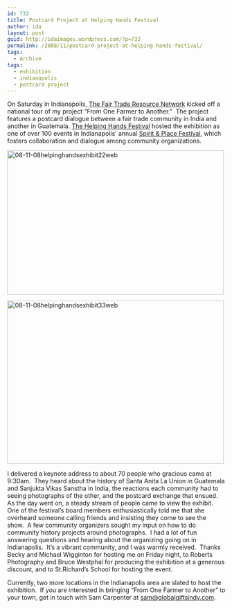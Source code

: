```yaml
---
id: 732
title: Postcard Project at Helping Hands Festival
author: ida
layout: post
guid: http://idaimages.wordpress.com/?p=732
permalink: /2008/11/postcard-project-at-helping-hands-festival/
tags:
  - Archive
tags:
  - exhibition
  - indianapolis
  - postcard project
---
```

On Saturday in Indianapolis, [The Fair Trade Resource Network][1] kicked off a national tour of my project “From One Farmer to Another.”  The project features a postcard dialogue between a fair trade community in India and another in Guatemala. [The Helping Hands Festival][2] hosted the exhibition as one of over 100 events in Indianapolis’ annual [Spirit & Place Festival][3], which fosters collaboration and dialogue among community organizations.

[<img class="aligncenter size-full wp-image-734" title="08-11-08helpinghandsexhibit22web" src="http://idaimages.files.wordpress.com/2008/11/08-11-08helpinghandsexhibit22web.jpg" alt="08-11-08helpinghandsexhibit22web" width="500" height="333" />][4]

[<img class="aligncenter size-full wp-image-733" title="08-11-08helpinghandsexhibit33web" src="http://idaimages.files.wordpress.com/2008/11/08-11-08helpinghandsexhibit33web.jpg" alt="08-11-08helpinghandsexhibit33web" width="500" height="377" />][5]

I delivered a keynote address to about 70 people who gracious came at 9:30am.  They heard about the history of Santa Anita La Union in Guatemala and Sanjukta Vikas Sanstha in India, the reactions each community had to seeing photographs of the other, and the postcard exchange that ensued.  As the day went on, a steady stream of people came to view the exhibit.  One of the festival’s board members enthusiastically told me that she overheard someone calling friends and insisting they come to see the show.  A few community organizers sought my input on how to do community history projects around photographs.  I had a lot of fun answering questions and hearing about the organizing going on in Indianapolis.  It’s a vibrant community, and I was warmly received.  Thanks Becky and Michael Wigginton for hosting me on Friday night, to Roberts Photography and Bruce Westphal for producing the exhibition at a generous discount, and to St.Richard’s School for hosting the event.

Currently, two more locations in the Indianapolis area are slated to host the exhibition.  If you are interested in bringing “From One Farmer to Another” to your town, get in touch with Sam Carpenter at sam@globalgiftsindy.com.

 [1]: http://www.fairtraderesource.org/
 [2]: http://www.globalgiftsindy.com/helping_hands.htm
 [3]: http://www.spiritandplace.org/Home.aspx
 [4]: http://idaimages.files.wordpress.com/2008/11/08-11-08helpinghandsexhibit22web.jpg
 [5]: http://idaimages.files.wordpress.com/2008/11/08-11-08helpinghandsexhibit33web.jpg